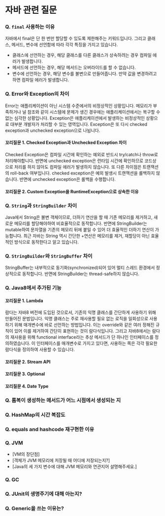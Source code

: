 # 자바 관련 질문
### Q. `final` 사용하는 이유
자바에서 final은 단 한 번만 할당할 수 있도록 제한해주는 키워드입니다. 그리고 클래스, 메서드, 변수에 선언함에 따라 각각 특징을 가지고 있습니다.
- 클래스에 선언하는 경우, 해당 클래스를 다른 클래스가 상속하려는 경우 컴파일 에러가 발생합니다.
- 메서드에 선언하는 경우, 해당 메서드는 오버라이드를 할 수 없습니다.
- 변수에 선언하는 경우, 해당 변수를 불변으로 만들어줍니다. 만약 값을 변경하려고 하면 컴파일 에러가 발생합니다.

### Q. Error와 Exception의 차이
Error는 애플리케이션이 아닌 시스템 수준에서의 비정상적인 상황입니다. 메모리가 부족하거나 널 참조와 같이 시스템에 문제가 생긴 경우에는 애플리케이션에서는 복구할 수 없는 심각한 상황입니다. Exception은 애플리케이션에서 발생하는 비정상적인 상황으로 대부분 개발자가 처리할 수 있는 영역입니다. Exception은 또 다시 checked exception과 unchecked exception으로 나뉩니다.

#### 꼬리질문 1. Checked Exception과 Unchecked Exception 차이
Checked Exception은 컴파일 시간에 확인하는 예외로 반드시 try/catch나 throw로 처리해야합니다. 반면에 unchecked exception은 런타임 시간에 확인하므로 코드상으로 처리를 하지 않아도 컴파일 에러가 발생하지 않습니다. 또 다른 차이점은 트랜잭션의 roll-back 여부입니다. checked exception은 예외 발생시 트랜잭션을 롤백하지 않습니다. 반면에 unchecked exception은 롤백을 수행합니다.

#### 꼬리질문 2. Custom Exception을 RuntimeException으로 상속한 이유

### Q. `String`과 `StringBuilder` 차이
Java에서 String은 불변 객체이므로, 더하기 연산을 할 때 기존 메모리를 제거하고, 새로운 메모리를 할당해야하여 비효율적으로 동작합니다. 반면에 StringBuilder는 mutable하여 문자열을 기존의 메모리 뒤에 붙일 수 있어 더 효율적인 더하기 연산이 가능합니다. 최근 자바는 String 역시 간단한 +연산은 메모리를 제거, 재할당이 아닌 효율적인 방식으로 동작한다고 알고 있습니다.

### Q. `StringBuilder`와 `StringBuffer` 차이
StringBuffer는 내부적으로 동기화(synchronized)되어 있어 멀티 스레드 환경에서 정상적으로 동작합니다. 반면에 StringBuilder는 thread-safe하지 않습니다.

### Q. Java8에서 추가된 기능
#### 꼬리질문 1. Lambda
람다는 자바8 버전에 도입된 것으로서, 기존의 익명 클래스를 간단하게 사용하기 위해 만들어진 문법입니다. 익명 클래스는 주로 재사용할 필요 없는 로직을 일회성으로 사용하기 위해 매개변수에 바로 선언하는 방법입니다. 이는 override와 같은 여러 정해진 규칙이 있어 이를 제거하여 간단히 표현하는  것이 람다식입니다. 그리고 자바8에서는 람다의 재사용을 위해 functional interface라는 추상 메서드가 단 하나인 인터페이스를 정의하였습니다. 이 인터페이스를 매개변수로 가지고 있다면, 사용하는 쪽은 각각 필요한 람다식을 정의하여 사용할 수 있습니다.

#### 꼬리질문 2. Stream API
#### 꼬리질문 3. Optional
#### 꼬리질문 4. Date Type

### Q. 롬복이 생성하는 메서드가 어느 시점에서 생성되는 지

### Q. HashMap의 시간 복잡도

### Q. equals and hashcode 재구현한 이유

### Q. JVM
- [VM의 장단점]
- [객체가 JVM 메모리에 저장될 때 어디에 저장되는지?]
- [Java의 세 가지 변수에 대해 JVM 메모리와 연관지어 설명해주세요.]
### Q. GC
### Q. JUnit의 생명주기에 대해 아는지?
### Q. Generic을 쓰는 이유는?